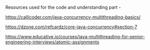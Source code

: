 Resources used for the code and understanding part - 

https://callicoder.com/java-concurrency-multithreading-basics/


https://dzone.com/refcardz/core-java-concurrency#section-7


https://www.educative.io/courses/java-multithreading-for-senior-engineering-interviews/atomic-assignments